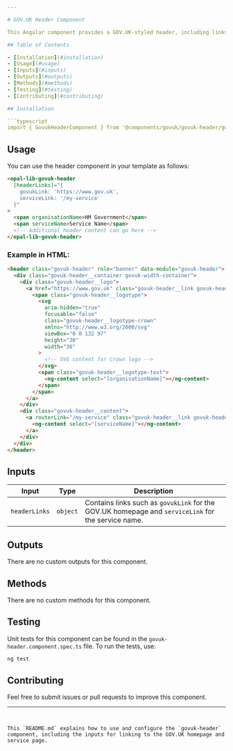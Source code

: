 ```yaml
---

# GOV.UK Header Component

This Angular component provides a GOV.UK-styled header, including links to the GOV.UK homepage, service name, and additional content slots for service and organizational details.

## Table of Contents

- [Installation](#installation)
- [Usage](#usage)
- [Inputs](#inputs)
- [Outputs](#outputs)
- [Methods](#methods)
- [Testing](#testing)
- [Contributing](#contributing)

## Installation

```typescript
import { GovukHeaderComponent } from '@components/govuk/govuk-header/govuk-header.component';
```

## Usage

You can use the header component in your template as follows:

```html
<opal-lib-govuk-header
  [headerLinks]="{
    govukLink: 'https://www.gov.uk',
    serviceLink: '/my-service'
  }"
>
  <span organisationName>HM Government</span>
  <span serviceName>Service Name</span>
  <!-- Additional header content can go here -->
</opal-lib-govuk-header>
```

### Example in HTML:

```html
<header class="govuk-header" role="banner" data-module="govuk-header">
  <div class="govuk-header__container govuk-width-container">
    <div class="govuk-header__logo">
      <a href="https://www.gov.uk" class="govuk-header__link govuk-header__link--homepage">
        <span class="govuk-header__logotype">
          <svg
            aria-hidden="true"
            focusable="false"
            class="govuk-header__logotype-crown"
            xmlns="http://www.w3.org/2000/svg"
            viewBox="0 0 132 97"
            height="30"
            width="36"
          >
            <!-- SVG content for Crown logo -->
          </svg>
          <span class="govuk-header__logotype-text">
            <ng-content select="[organisationName]"></ng-content>
          </span>
        </span>
      </a>
    </div>
    <div class="govuk-header__content">
      <a routerLink="/my-service" class="govuk-header__link govuk-header__service-name">
        <ng-content select="[serviceName]"></ng-content>
      </a>
    </div>
  </div>
</header>
```

## Inputs

| Input         | Type     | Description                                                                                        |
| ------------- | -------- | -------------------------------------------------------------------------------------------------- |
| `headerLinks` | `object` | Contains links such as `govukLink` for the GOV.UK homepage and `serviceLink` for the service name. |

## Outputs

There are no custom outputs for this component.

## Methods

There are no custom methods for this component.

## Testing

Unit tests for this component can be found in the `govuk-header.component.spec.ts` file. To run the tests, use:

```bash
ng test
```

## Contributing

Feel free to submit issues or pull requests to improve this component.

---
```


This `README.md` explains how to use and configure the `govuk-header` component, including the inputs for linking to the GOV.UK homepage and service page.
